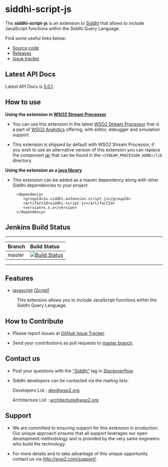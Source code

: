 siddhi-script-js
======================================

The **siddhi-script-js** is an extension to <a target="_blank" href="https://wso2.github.io/siddhi">Siddhi</a> that 
allows to include JavaScript functions within the Siddhi Query Language. 

Find some useful links below:

* <a target="_blank" href="https://github.com/wso2-extensions/siddhi-script-js">Source code</a>
* <a target="_blank" href="https://github.com/wso2-extensions/siddhi-script-js/releases">Releases</a>
* <a target="_blank" href="https://github.com/wso2-extensions/siddhi-script-js/issues">Issue tracker</a>

## Latest API Docs

Latest API Docs is <a target="_blank" href="https://wso2-extensions.github.io/siddhi-script-js/api/5.0.1">5.0.1</a>.

## How to use 

**Using the extension in <a target="_blank" href="https://github.com/wso2/product-sp">WSO2 Stream Processor</a>**

* You can use this extension in the latest <a target="_blank" href="https://github.com/wso2/product-sp/releases">WSO2 Stream Processor</a> that is a part of <a target="_blank" href="http://wso2.com/analytics?utm_source=gitanalytics&utm_campaign=gitanalytics_Jul17">WSO2 Analytics</a> offering, with editor, debugger and simulation support. 

* This extension is shipped by default with WSO2 Stream Processor, if you wish to use an alternative version of this 
extension you can replace the component <a target="_blank" href="https://github.com/wso2-extensions/siddhi-script-js/releases">jar</a> that can be found in the `<STREAM_PROCESSOR_HOME>/lib` 
directory.

**Using the extension as a <a target="_blank" href="https://wso2.github.io/siddhi/documentation/running-as-a-java-library">java library</a>**

* This extension can be added as a maven dependency along with other Siddhi dependencies to your project.

```
     <dependency>
        <groupId>io.siddhi.extension.script.js</groupId>
        <artifactId>siddhi-script-js</artifactId>
        <version>x.x.x</version>
     </dependency>
```

## Jenkins Build Status

---

|  Branch | Build Status |
| :------ |:------------ | 
| master  | [![Build Status](https://wso2.org/jenkins/view/All%20Builds/job/siddhi/job/siddhi-script-js/badge/icon)](https://wso2.org/jenkins/view/All%20Builds/job/siddhi/job/siddhi-script-js/) |

---

## Features

* <a target="_blank" href="https://wso2-extensions.github.io/siddhi-script-js/api/5.0.1/#javascript-script">javascript</a> *<a target="_blank" href="http://siddhi.io/documentation/siddhi-5.x/query-guide-5.x/#script">(Script)</a>*<br><div style="padding-left: 1em;"><p>This extension allows you to include JavaScript functions within the Siddhi Query Language.</p></div>

## How to Contribute
 
  * Please report issues at <a target="_blank" href="https://github.com/wso2-extensions/siddhi-script-js/issues">GitHub 
  Issue Tracker</a>.
  
  * Send your contributions as pull requests to <a target="_blank" href="https://github.com/wso2-extensions/siddhi-script-js/tree/master">master branch</a>. 
 
## Contact us 

 * Post your questions with the <a target="_blank" href="http://stackoverflow.com/search?q=siddhi">"Siddhi"</a> tag in <a target="_blank" href="http://stackoverflow.com/search?q=siddhi">Stackoverflow</a>. 
 
 * Siddhi developers can be contacted via the mailing lists:
 
    Developers List   : [dev@wso2.org](mailto:dev@wso2.org)
    
    Architecture List : [architecture@wso2.org](mailto:architecture@wso2.org)
 
## Support 

* We are committed to ensuring support for this extension in production. Our unique approach ensures that all support leverages our open development methodology and is provided by the very same engineers who build the technology. 

* For more details and to take advantage of this unique opportunity contact us via <a target="_blank" href="http://wso2.com/support?utm_source=gitanalytics&utm_campaign=gitanalytics_Jul17">http://wso2.com/support/</a>. 
